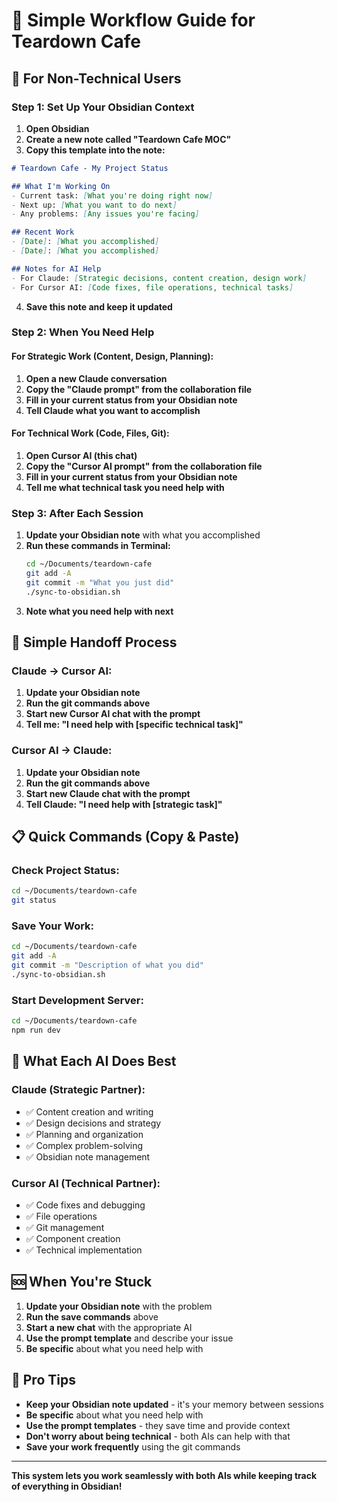 # 🚀 Simple Workflow Guide for Teardown Cafe

## 🎯 **For Non-Technical Users**

### **Step 1: Set Up Your Obsidian Context**

1. **Open Obsidian**
2. **Create a new note called "Teardown Cafe MOC"**
3. **Copy this template into the note:**

```markdown
# Teardown Cafe - My Project Status

## What I'm Working On
- Current task: [What you're doing right now]
- Next up: [What you want to do next]
- Any problems: [Any issues you're facing]

## Recent Work
- [Date]: [What you accomplished]
- [Date]: [What you accomplished]

## Notes for AI Help
- For Claude: [Strategic decisions, content creation, design work]
- For Cursor AI: [Code fixes, file operations, technical tasks]
```

4. **Save this note and keep it updated**

### **Step 2: When You Need Help**

#### **For Strategic Work (Content, Design, Planning):**
1. **Open a new Claude conversation**
2. **Copy the "Claude prompt" from the collaboration file**
3. **Fill in your current status from your Obsidian note**
4. **Tell Claude what you want to accomplish**

#### **For Technical Work (Code, Files, Git):**
1. **Open Cursor AI (this chat)**
2. **Copy the "Cursor AI prompt" from the collaboration file**
3. **Fill in your current status from your Obsidian note**
4. **Tell me what technical task you need help with**

### **Step 3: After Each Session**

1. **Update your Obsidian note** with what you accomplished
2. **Run these commands in Terminal:**
   ```bash
   cd ~/Documents/teardown-cafe
   git add -A
   git commit -m "What you just did"
   ./sync-to-obsidian.sh
   ```
3. **Note what you need help with next**

## 🔄 **Simple Handoff Process**

### **Claude → Cursor AI:**
1. **Update your Obsidian note**
2. **Run the git commands above**
3. **Start new Cursor AI chat with the prompt**
4. **Tell me: "I need help with [specific technical task]"**

### **Cursor AI → Claude:**
1. **Update your Obsidian note**
2. **Run the git commands above**
3. **Start new Claude chat with the prompt**
4. **Tell Claude: "I need help with [strategic task]"**

## 📋 **Quick Commands (Copy & Paste)**

### **Check Project Status:**
```bash
cd ~/Documents/teardown-cafe
git status
```

### **Save Your Work:**
```bash
cd ~/Documents/teardown-cafe
git add -A
git commit -m "Description of what you did"
./sync-to-obsidian.sh
```

### **Start Development Server:**
```bash
cd ~/Documents/teardown-cafe
npm run dev
```

## 🎯 **What Each AI Does Best**

### **Claude (Strategic Partner):**
- ✅ Content creation and writing
- ✅ Design decisions and strategy
- ✅ Planning and organization
- ✅ Complex problem-solving
- ✅ Obsidian note management

### **Cursor AI (Technical Partner):**
- ✅ Code fixes and debugging
- ✅ File operations
- ✅ Git management
- ✅ Component creation
- ✅ Technical implementation

## 🆘 **When You're Stuck**

1. **Update your Obsidian note** with the problem
2. **Run the save commands** above
3. **Start a new chat** with the appropriate AI
4. **Use the prompt template** and describe your issue
5. **Be specific** about what you need help with

## 📝 **Pro Tips**

- **Keep your Obsidian note updated** - it's your memory between sessions
- **Be specific** about what you need help with
- **Use the prompt templates** - they save time and provide context
- **Don't worry about being technical** - both AIs can help with that
- **Save your work frequently** using the git commands

---

**This system lets you work seamlessly with both AIs while keeping track of everything in Obsidian!**
